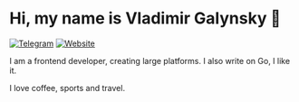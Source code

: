 # Hi, my name is Vladimir Galynsky 👋

[![Telegram](https://shields.io/badge/Telegram-blue?logo=telegram&style=flat)](https://t.me/vdgalyns)
[![Website](https://shields.io/badge/Personal-site-blueviolet)](https://galynsky.com)

I am a frontend developer, creating large platforms. I also write on Go, I like it.

I love coffee, sports and travel.